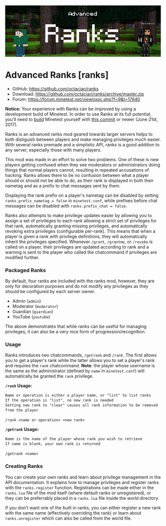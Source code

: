 ![Screenshot](screenshot.png)

Advanced Ranks [ranks]
=======================
- GitHub: https://github.com/octacian/ranks
- Download: https://github.com/octacian/ranks/archive/master.zip
- Forum: https://forum.minetest.net/viewtopic.php?f=9&t=17640

**Notice:** Your experience with Ranks can be improved by using a development build of Minetest. In order to use Ranks at its full potential, you'll need to [build](https://forum.minetest.net/viewtopic.php?id=3837) Minetest yourself with [this commit](https://github.com/minetest/minetest/commit/bc53c82bcf923d11725e3de8565eb4c7e435cd2b) or newer (June 21st, 2017).

Ranks is an advanced ranks mod geared towards larger servers helps to both distiguish between players and make managing privileges much easier. With several ranks premade and a simplistic API, ranks is a good addition to any server, especially those with many players.

This mod was made in an effort to solve two problems. One of these is new players getting confused when they see moderators or administrators doing things that normal players cannot, resulting in repeated accusations of hacking. Ranks allows there to be no confusion between what a player should or should not be able to do, as their rank is displayed in both their nametag and as a prefix to chat messages sent by them.

Displaying the rank prefix on a player's nametag can be disabled by setting `ranks.prefix_nametag = false` in `minetest.conf`, while prefixes before chat messages can be disabled with `ranks.prefix_chat = false`.

Ranks also attempts to make privilege updates easier by allowing you to assign a set of privileges to each rank allowing a strict set of privileges for that rank, automatically granting missing privileges, and automatically revoking extra privileges (configurable per-rank). This means that when a player is given a rank with privilege definitions, they will automatically inherit the privileges specified. Whenever `/grant`, `/grantme`, or `/revoke` is called on a player, their privileges are updated according to rank and a warning is sent to the player who called the chatcommand if privileges are modified further.

### Packaged Ranks
By default, four ranks are included with the ranks mod, however, they are only for decoration purposes and do not modify any privileges as they should be configured by each server owner.

* Admin (`admin`)
* Moderator (`moderator`)
* Guardian (`guardian`)
* YouTube (`youtube`)

The above demonstrates that while ranks can be useful for managing privileges, it can also be a very nice form of progression/recognition.

### Usage
Ranks introduces two chatcommands, `/getrank` and `/rank`. The first allows you to get a player's rank while the latter allows you to set a player's rank and requires the `rank` chatcommand. **Note**: the player whose username is the same as the administrator (defined by `name` in `minetest.conf`) will automatically be granted the `rank` privilege.

**`/rank` Usage:**
```
Name or operation is either a player name, or "list" to list ranks
If the operation is "list", no new rank is needed
Setting new rank to "clear" causes all rank information to be removed from the player

/rank <name or operation> <new rank>
```

**`/getrank` Usage:**
```
Name is the name of the player whose rank you wish to retrieve
If name is blank, your own rank is returned

/getrank <name>
```

### Creating Ranks
You can create your own ranks and learn about privilege management in the API documentation. It explains how to manage privileges and register ranks with the `ranks.register` function. Registrations can be made either in the `ranks.lua` file of the mod itself (where default ranks or unregistered), or they can be preferrably placed in a `ranks.lua` file inside the world directory.

If you don't want one of the built in ranks, you can either register a new rank with the same name (effectively overriding the rank) or learn about `ranks.unregister` which can also be called from the world file.
